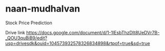 # naan-mudhalvan
Stock Price Prediction

Drive link
https://docs.google.com/document/d/1-1lEsbThzDIt8UeDVr7B-_QOU3quBiB9/edit?usp=drivesdk&ouid=104573932578326834898&rtpof=true&sd=true
